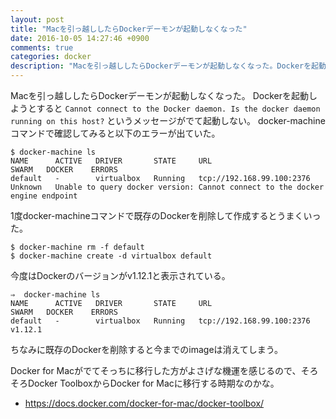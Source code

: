 ```yaml
---
layout: post
title: "Macを引っ越ししたらDockerデーモンが起動しなくなった"
date: 2016-10-05 14:27:46 +0900
comments: true
categories: docker
description: "Macを引っ越ししたらDockerデーモンが起動しなくなった。Dockerを起動しようとすると Cannot connect to the Docker daemon. Is the docker daemon running on this host? というメッセージがでて起動しない。"
---
```


Macを引っ越ししたらDockerデーモンが起動しなくなった。
Dockerを起動しようとすると `Cannot connect to the Docker daemon. Is the docker daemon running on this host?` というメッセージがでて起動しない。
docker-machineコマンドで確認してみると以下のエラーが出ていた。

```
$ docker-machine ls
NAME      ACTIVE   DRIVER       STATE     URL                         SWARM   DOCKER    ERRORS
default   -        virtualbox   Running   tcp://192.168.99.100:2376           Unknown   Unable to query docker version: Cannot connect to the docker engine endpoint
```

1度docker-machineコマンドで既存のDockerを削除して作成するとうまくいった。

```
$ docker-machine rm -f default
$ docker-machine create -d virtualbox default
```

今度はDockerのバージョンがv1.12.1と表示されている。

```
⇒  docker-machine ls
NAME      ACTIVE   DRIVER       STATE     URL                         SWARM   DOCKER    ERRORS
default   -        virtualbox   Running   tcp://192.168.99.100:2376           v1.12.1
```

ちなみに既存のDockerを削除すると今までのimageは消えてしまう。

Docker for Macがでてそっちに移行した方がよさげな機運を感じるので、そろそろDocker ToolboxからDocker for Macに移行する時期なのかな。

* https://docs.docker.com/docker-for-mac/docker-toolbox/
